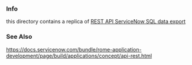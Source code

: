 ### Info

this  directory contains a replica of [REST API ServiceNow SQL data export](https://github.com/gflewis/sndml3)
### See Also

https://docs.servicenow.com/bundle/rome-application-development/page/build/applications/concept/api-rest.html
